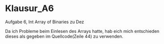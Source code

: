 # Klausur_A6
Aufgabe 6, Int Array of Binaries zu Dez

Da ich Probleme beim Einlesen des Arrays hatte, hab eich mich entschieden dieses als gegeben im Quellcode(Zeile 44) zu verwenden.
